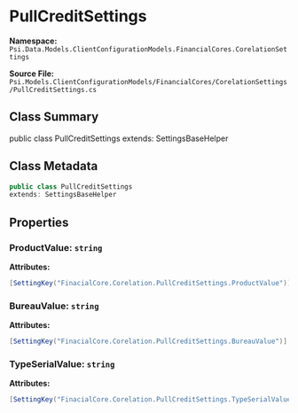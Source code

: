 # PullCreditSettings

**Namespace:** `Psi.Data.Models.ClientConfigurationModels.FinancialCores.CorelationSettings`

**Source File:** `Psi.Models.ClientConfigurationModels/FinancialCores/CorelationSettings/PullCreditSettings.cs`

## Class Summary

public class PullCreditSettings
extends: SettingsBaseHelper

## Class Metadata

```typescript
public class PullCreditSettings
extends: SettingsBaseHelper
```

## Properties

### ProductValue: `string`

**Attributes:**
```csharp
[SettingKey("FinacialCore.Corelation.PullCreditSettings.ProductValue")]
```

### BureauValue: `string`

**Attributes:**
```csharp
[SettingKey("FinacialCore.Corelation.PullCreditSettings.BureauValue")]
```

### TypeSerialValue: `string`

**Attributes:**
```csharp
[SettingKey("FinacialCore.Corelation.PullCreditSettings.TypeSerialValue")]
```
